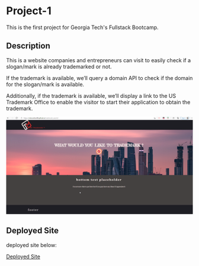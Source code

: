 # Project-1
This is the first project for Georgia Tech's Fullstack Bootcamp.

## Description
This is a website companies and entrepreneurs can visit to easily check if a slogan/mark is already trademarked or not.

If the trademark is available, we’ll query a domain API to check if the domain for the slogan/mark is available.

Additionally, if the trademark is available, we’ll display a link to the US Trademark Office to enable the visitor to start their application to obtain the trademark.

![Portfolio Site](./assets/images/TrademarkProject.png)

## Deployed Site
deployed site below:

[Deployed Site](https://mknowlton89.github.io/trademark_search/)
